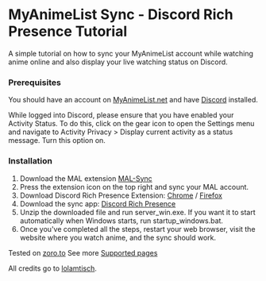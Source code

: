 # MyAnimeList Sync - Discord Rich Presence Tutorial
A simple tutorial on how to sync your MyAnimeList account while watching anime online and also display your live watching status on Discord.

### Prerequisites
You should have an account on [MyAnimeList.net](https://myanimelist.net/) and have [Discord](app.com) installed.

While logged into Discord, please ensure that you have enabled your Activity Status.
To do this, click on the gear icon to open the Settings menu and navigate to Activity Privacy > Display current activity as a status message.
Turn this option on.

### Installation
1. Download the MAL extension [MAL-Sync](https://chrome.google.com/webstore/detail/mal-sync/kekjfbackdeiabghhcdklcdoekaanoel)
2. Press the extension icon on the top right and sync your MAL account.
3. Download Discord Rich Presence Extension: [Chrome](https://chrome.google.com/webstore/detail/discord-rich-presence/agnaejlkbiiggajjmnpmeheigkflbnoo) / [Firefox](https://addons.mozilla.org/firefox/addon/discord-rich-presence/)
4. Download the sync app: [Discord Rich Presence](https://github.com/lolamtisch/Discord-RPC-Extension/releases/latest)
5. Unzip the downloaded file and run server_win.exe. If you want it to start automatically when Windows starts, run startup_windows.bat.
6. Once you've completed all the steps, restart your web browser, visit the website where you watch anime, and the sync should work.

Tested on [zoro.to](https://zoro.to/)
See more [Supported pages](https://github.com/MALSync/MALSync#mal-sync)

All credits go to [lolamtisch](https://github.com/lolamtisch).
